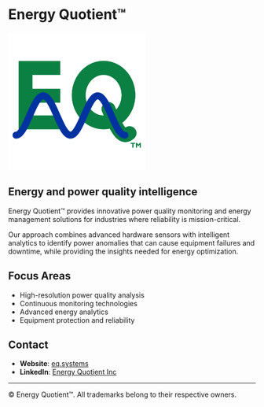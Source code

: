 # Energy Quotient™

<a href="https://eq.systems">
  <img src="energy-quotient-logo.svg" alt="Energy Quotient Logo" width="280" />
</a>

## Energy and power quality intelligence

Energy Quotient™ provides innovative power quality monitoring and energy management solutions for industries where reliability is mission-critical.

Our approach combines advanced hardware sensors with intelligent analytics to identify power anomalies that can cause equipment failures and downtime, while providing the insights needed for energy optimization.

## Focus Areas

- High-resolution power quality analysis
- Continuous monitoring technologies
- Advanced energy analytics
- Equipment protection and reliability

## Contact

- **Website**: [eq.systems](https://eq.systems)
- **LinkedIn**: [Energy Quotient Inc](https://www.linkedin.com/company/energy-quotient-inc)

---

© Energy Quotient™. All trademarks belong to their respective owners.
